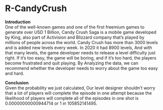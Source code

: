 # R-CandyCrush
**Introduction** <br />
One of the well-known games and one of the first freemium games to generate over USD 1 Billion, Candy Crush Saga is a mobile game developed by King, also part of Activision and Blizzard company that’s played by millions of people across the world. Candy Crush has more than 3000 levels and is added new levels every week. In 2020 it had 8900 levels, And with that many levels, the game developer needs to release a level difficulty just right. If it’s too easy, the game will be boring, and if it’s too hard, the players become frustrated and quit playing. By Analyzing the data, we can recommend whether the developer needs to worry about the game too easy and hard.

**Conclusion** <br />
Given the probability we just calculated, Our level designer shouldn’t worry that a lot of players will complete the episode in one attempt because the likelihood of players will complete all of the episodes in one shot is 0.00000000000944714 or 1 in 105852141495.
